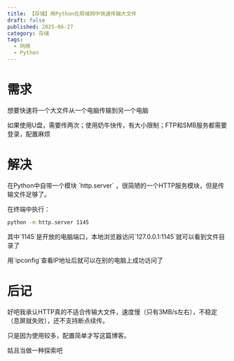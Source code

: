 ```yaml
---
title: 【存储】用Python在局域网中快速传输大文件
draft: false
published: 2025-06-27
category: 存储
tags:
  - 网络
  - Python
---
```

# 需求

想要快速将一个大文件从一个电脑传输到另一个电脑

如果使用U盘，需要传两次；使用奶牛快传，有大小限制；FTP和SMB服务都需要登录，配置麻烦

# 解决

在Python中自带一个模块 \`http.server\` ，很简陋的一个HTTP服务模块，但是传输文件足够了。

在终端中执行：

```bash
python -m http.server 1145
```

其中\`1145\`是开放的电脑端口，本地浏览器访问\`127.0.0.1:1145\`就可以看到文件目录了

用\`ipconfig\`查看IP地址后就可以在别的电脑上成功访问了

# 后记

好吧我承认HTTP真的不适合传输大文件，速度慢（只有3MB/s左右），不稳定（息屏就失败），还不支持断点续传。

只是因为使用较多，配置简单才写这篇博客。

姑且当做一种探索吧